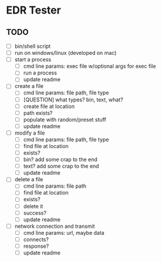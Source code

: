 # EDR Tester

## TODO

- [ ] bin/shell script
- [ ] run on windows/linux (developed on mac)
- [ ] start a process
    - [ ] cmd line params: exec file w/optional args for exec file
    - [ ] run a process
    - [ ] update readme
- [ ] create a file
    - [ ] cmd line params: file path, file type
    - [ ] [QUESTION] what types? bin, text, what?
    - [ ] create file at location
    - [ ] path exists?
    - [ ] populate with random/preset stuff
    - [ ] update readme
- [ ] modify a file
    - [ ] cmd line params: file path, file type
    - [ ] find file at location
    - [ ] exists?
    - [ ] bin? add some crap to the end
    - [ ] text? add some crap to the end
    - [ ] update readme
- [ ] delete a file
    - [ ] cmd line params: file path
    - [ ] find file at location
    - [ ] exists?
    - [ ] delete it
    - [ ] success?
    - [ ] update readme
- [ ] network connection and transmit
    - [ ] cmd line params: url, maybe data
    - [ ] connects?
    - [ ] response?
    - [ ] update readme
